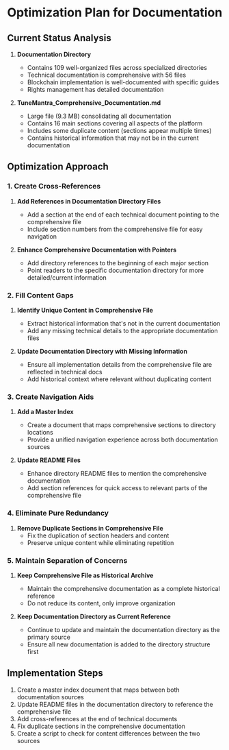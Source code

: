 # Optimization Plan for Documentation

## Current Status Analysis

1. **Documentation Directory**
   - Contains 109 well-organized files across specialized directories
   - Technical documentation is comprehensive with 56 files
   - Blockchain implementation is well-documented with specific guides
   - Rights management has detailed documentation

2. **TuneMantra_Comprehensive_Documentation.md**
   - Large file (9.3 MB) consolidating all documentation
   - Contains 16 main sections covering all aspects of the platform
   - Includes some duplicate content (sections appear multiple times)
   - Contains historical information that may not be in the current documentation

## Optimization Approach

### 1. Create Cross-References

1. **Add References in Documentation Directory Files**
   - Add a section at the end of each technical document pointing to the comprehensive file
   - Include section numbers from the comprehensive file for easy navigation

2. **Enhance Comprehensive Documentation with Pointers**
   - Add directory references to the beginning of each major section
   - Point readers to the specific documentation directory for more detailed/current information

### 2. Fill Content Gaps

1. **Identify Unique Content in Comprehensive File**
   - Extract historical information that's not in the current documentation
   - Add any missing technical details to the appropriate documentation files

2. **Update Documentation Directory with Missing Information**
   - Ensure all implementation details from the comprehensive file are reflected in technical docs
   - Add historical context where relevant without duplicating content

### 3. Create Navigation Aids

1. **Add a Master Index**
   - Create a document that maps comprehensive sections to directory locations
   - Provide a unified navigation experience across both documentation sources

2. **Update README Files**
   - Enhance directory README files to mention the comprehensive documentation
   - Add section references for quick access to relevant parts of the comprehensive file

### 4. Eliminate Pure Redundancy

1. **Remove Duplicate Sections in Comprehensive File**
   - Fix the duplication of section headers and content
   - Preserve unique content while eliminating repetition

### 5. Maintain Separation of Concerns

1. **Keep Comprehensive File as Historical Archive**
   - Maintain the comprehensive documentation as a complete historical reference
   - Do not reduce its content, only improve organization

2. **Keep Documentation Directory as Current Reference**
   - Continue to update and maintain the documentation directory as the primary source
   - Ensure all new documentation is added to the directory structure first

## Implementation Steps

1. Create a master index document that maps between both documentation sources
2. Update README files in the documentation directory to reference the comprehensive file
3. Add cross-references at the end of technical documents
4. Fix duplicate sections in the comprehensive documentation
5. Create a script to check for content differences between the two sources